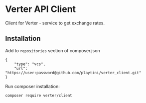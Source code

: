 Verter API Client
=============

Client for Verter - service to get exchange rates.

## Installation

Add to `repositories` section of composer.json

```
{
    "type": "vcs",
    "url": "https://user:password@github.com/playtini/verter_client.git"
}
```

Run composer installation:

`composer require verter/client`